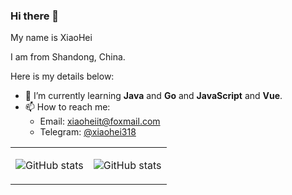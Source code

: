 ### Hi there 👋

My name is XiaoHei

I am from Shandong, China.

Here is my details below:

- 🌱 I’m currently learning **Java** and **Go** and **JavaScript** and **Vue**.
- 📫 How to reach me: 
  - Email: [xiaoheiit@foxmail.com](mailto:xiaoheiit@foxmail.com)
  - Telegram: [@xiaohei318](https://t.me/xiaohei318)


<table>
<tbody>
<tr>
<td>

![GitHub stats](https://github-readme-stats.vercel.app/api?username=xiaoheiit6&show_icons=true&include_all_commits=true&theme=buefy&hide_border=true)

</td>
<td>

![GitHub stats](https://github-readme-stats.vercel.app/api/top-langs/?username=xiaoheiit6&layout=compact&theme=buefy&hide_border=true)

</td>
</tr>
</tbody>
</table>

